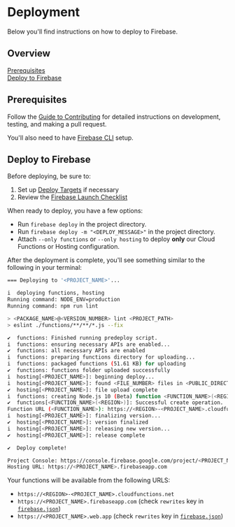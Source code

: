 # Deployment

Below you'll find instructions on how to deploy to Firebase.

## Overview

[Prerequisites](#prerequisites)  
[Deploy to Firebase](#deploy-to-firebase)  

## Prerequisites

Follow the [Guide to Contributing](CONTRIBUTING.md) for detailed instructions on
development, testing, and making a pull request.

You'll also need to have [Firebase CLI][1] setup.

## Deploy to Firebase

Before deploying, be sure to:

1. Set up [Deploy Targets][2] if necessary
2. Review the [Firebase Launch Checklist][3]

When ready to deploy, you have a few options:

- Run `firebase deploy` in the project directory.
- Run `firebase deploy -m "<DEPLOY_MESSAGE>"` in the project directory.
- Attach `--only functions` or `--only hosting` to deploy **only** our Cloud
  Functions or Hosting configuration.

After the deployment is complete, you'll see something similar to the following in your terminal:

```bash
=== Deploying to '<PROJECT_NAME>'...

i  deploying functions, hosting
Running command: NODE_ENV=production
Running command: npm run lint

> <PACKAGE_NAME>@<VERSION_NUMBER> lint <PROJECT_PATH>
> eslint ./functions/**/**/*.js --fix

✔  functions: Finished running predeploy script.
i  functions: ensuring necessary APIs are enabled...
✔  functions: all necessary APIs are enabled
i  functions: preparing functions directory for uploading...
i  functions: packaged functions (51.61 KB) for uploading
✔  functions: functions folder uploaded successfully
i  hosting[<PROJECT_NAME>]: beginning deploy...
i  hosting[<PROJECT_NAME>]: found <FILE_NUMBER> files in <PUBLIC_DIRECTORY>
✔  hosting[<PROJECT_NAME>]: file upload complete
i  functions: creating Node.js 10 (Beta) function <FUNCTION_NAME>(<REGION>)...
✔  functions[<FUNCTION_NAME>(<REGION>)]: Successful create operation.
Function URL (<FUNCTION_NAME>): https://<REGION>-<PROJECT_NAME>.cloudfunctions.net/<FUNCTION_NAME>
i  hosting[<PROJECT_NAME>]: finalizing version...
✔  hosting[<PROJECT_NAME>]: version finalized
i  hosting[<PROJECT_NAME>]: releasing new version...
✔  hosting[<PROJECT_NAME>]: release complete

✔  Deploy complete!

Project Console: https://console.firebase.google.com/project/<PROJECT_NAME>/overview
Hosting URL: https://<PROJECT_NAME>.firebaseapp.com
```

Your functions will be available from the following URLS:

- `https://<REGION>-<PROJECT_NAME>.cloudfunctions.net`
- `https://<PROJECT_NAME>.firebaseapp.com` (check `rewrites` key in [`firebase.json`][4])
- `https://<PROJECT_NAME>.web.app` (check `rewrites` key in [`firebase.json`][4])

[1]: https://firebase.google.com/docs/cli 
[2]: https://firebase.google.com/docs/cli/targets
[3]: https://firebase.google.com/support/guides/launch-checklist
[4]: ./firebase.json
